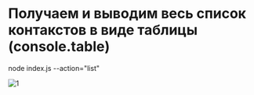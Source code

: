 # Получаем и выводим весь список контакстов в виде таблицы (console.table)
node index.js --action="list"

![1](1.png)
